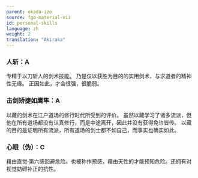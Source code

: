 ```yaml
---
parent: okada-izo
source: fgo-material-vii
id: personal-skills
language: zh
weight: 2
translation: "Akiraka"
---
```


### 人斩：A

专精于以刀斩人的剑术技能。
乃是仅以获胜为目的的实用剑术，与求道者的精神性无缘。
正因如此，才会很强，很脆弱。

### 击剑矫捷如鹰隼：A

以藏的剑术在江户道场的修行时代所受到的评价。
虽然以藏学习了诸多流派，但他在所有道场都没有认真修行，而是中途离开，因此并没有获得免许皆传。
以藏的目的是证明所有流派，所有道场的剑士都不如自己，而事实也确实如此。

### 心眼（伪）：C

藉由直觉·第六感回避危险。也被称作预感，藉由天性的才能预知危险。还拥有对视觉妨碍补正的抗性。

